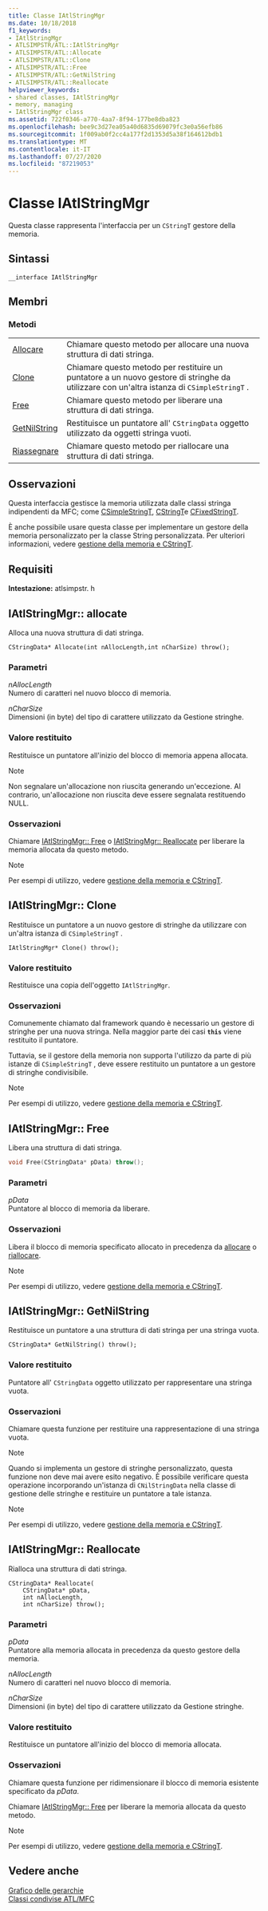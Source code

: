 ```yaml
---
title: Classe IAtlStringMgr
ms.date: 10/18/2018
f1_keywords:
- IAtlStringMgr
- ATLSIMPSTR/ATL::IAtlStringMgr
- ATLSIMPSTR/ATL::Allocate
- ATLSIMPSTR/ATL::Clone
- ATLSIMPSTR/ATL::Free
- ATLSIMPSTR/ATL::GetNilString
- ATLSIMPSTR/ATL::Reallocate
helpviewer_keywords:
- shared classes, IAtlStringMgr
- memory, managing
- IAtlStringMgr class
ms.assetid: 722f0346-a770-4aa7-8f94-177be8dba823
ms.openlocfilehash: bee9c3d27ea05a40d6835d69079fc3e0a56efb86
ms.sourcegitcommit: 1f009ab0f2cc4a177f2d1353d5a38f164612bdb1
ms.translationtype: MT
ms.contentlocale: it-IT
ms.lasthandoff: 07/27/2020
ms.locfileid: "87219053"
---
```

# <a name="iatlstringmgr-class"></a>Classe IAtlStringMgr

Questa classe rappresenta l'interfaccia per un `CStringT` gestore della memoria.

## <a name="syntax"></a>Sintassi

```
__interface IAtlStringMgr
```

## <a name="members"></a>Membri

### <a name="methods"></a>Metodi

|||
|-|-|
|[Allocare](#allocate)|Chiamare questo metodo per allocare una nuova struttura di dati stringa.|
|[Clone](#clone)|Chiamare questo metodo per restituire un puntatore a un nuovo gestore di stringhe da utilizzare con un'altra istanza di `CSimpleStringT` .|
|[Free](#free)|Chiamare questo metodo per liberare una struttura di dati stringa.|
|[GetNilString](#getnilstring)|Restituisce un puntatore all' `CStringData` oggetto utilizzato da oggetti stringa vuoti.|
|[Riassegnare](#reallocate)|Chiamare questo metodo per riallocare una struttura di dati stringa.|

## <a name="remarks"></a>Osservazioni

Questa interfaccia gestisce la memoria utilizzata dalle classi stringa indipendenti da MFC; come [CSimpleStringT](../../atl-mfc-shared/reference/csimplestringt-class.md), [CStringT](../../atl-mfc-shared/reference/cstringt-class.md)e [CFixedStringT](../../atl-mfc-shared/reference/cfixedstringt-class.md).

È anche possibile usare questa classe per implementare un gestore della memoria personalizzato per la classe String personalizzata. Per ulteriori informazioni, vedere [gestione della memoria e CStringT](../../atl-mfc-shared/memory-management-with-cstringt.md).

## <a name="requirements"></a>Requisiti

**Intestazione:** atlsimpstr. h

## <a name="iatlstringmgrallocate"></a><a name="allocate"></a>IAtlStringMgr:: allocate

Alloca una nuova struttura di dati stringa.

```
CStringData* Allocate(int nAllocLength,int nCharSize) throw();
```

### <a name="parameters"></a>Parametri

*nAllocLength*<br/>
Numero di caratteri nel nuovo blocco di memoria.

*nCharSize*<br/>
Dimensioni (in byte) del tipo di carattere utilizzato da Gestione stringhe.

### <a name="return-value"></a>Valore restituito

Restituisce un puntatore all'inizio del blocco di memoria appena allocata.

> [!NOTE]
> Non segnalare un'allocazione non riuscita generando un'eccezione. Al contrario, un'allocazione non riuscita deve essere segnalata restituendo NULL.

### <a name="remarks"></a>Osservazioni

Chiamare [IAtlStringMgr:: Free](#free) o [IAtlStringMgr:: Reallocate](#reallocate) per liberare la memoria allocata da questo metodo.

> [!NOTE]
> Per esempi di utilizzo, vedere [gestione della memoria e CStringT](../../atl-mfc-shared/memory-management-with-cstringt.md).

## <a name="iatlstringmgrclone"></a><a name="clone"></a>IAtlStringMgr:: Clone

Restituisce un puntatore a un nuovo gestore di stringhe da utilizzare con un'altra istanza di `CSimpleStringT` .

```
IAtlStringMgr* Clone() throw();
```

### <a name="return-value"></a>Valore restituito

Restituisce una copia dell'oggetto `IAtlStringMgr`.

### <a name="remarks"></a>Osservazioni

Comunemente chiamato dal framework quando è necessario un gestore di stringhe per una nuova stringa. Nella maggior parte dei casi **`this`** viene restituito il puntatore.

Tuttavia, se il gestore della memoria non supporta l'utilizzo da parte di più istanze di `CSimpleStringT` , deve essere restituito un puntatore a un gestore di stringhe condivisibile.

> [!NOTE]
> Per esempi di utilizzo, vedere [gestione della memoria e CStringT](../../atl-mfc-shared/memory-management-with-cstringt.md).

## <a name="iatlstringmgrfree"></a><a name="free"></a>IAtlStringMgr:: Free

Libera una struttura di dati stringa.

```cpp
void Free(CStringData* pData) throw();
```

### <a name="parameters"></a>Parametri

*pData*<br/>
Puntatore al blocco di memoria da liberare.

### <a name="remarks"></a>Osservazioni

Libera il blocco di memoria specificato allocato in precedenza da [allocare](#allocate) o [riallocare](../../atl/reference/iatlmemmgr-class.md#reallocate).

> [!NOTE]
> Per esempi di utilizzo, vedere [gestione della memoria e CStringT](../../atl-mfc-shared/memory-management-with-cstringt.md).

## <a name="iatlstringmgrgetnilstring"></a><a name="getnilstring"></a>IAtlStringMgr:: GetNilString

Restituisce un puntatore a una struttura di dati stringa per una stringa vuota.

```
CStringData* GetNilString() throw();
```

### <a name="return-value"></a>Valore restituito

Puntatore all' `CStringData` oggetto utilizzato per rappresentare una stringa vuota.

### <a name="remarks"></a>Osservazioni

Chiamare questa funzione per restituire una rappresentazione di una stringa vuota.

> [!NOTE]
> Quando si implementa un gestore di stringhe personalizzato, questa funzione non deve mai avere esito negativo. È possibile verificare questa operazione incorporando un'istanza di `CNilStringData` nella classe di gestione delle stringhe e restituire un puntatore a tale istanza.

> [!NOTE]
> Per esempi di utilizzo, vedere [gestione della memoria e CStringT](../../atl-mfc-shared/memory-management-with-cstringt.md).

## <a name="iatlstringmgrreallocate"></a><a name="reallocate"></a>IAtlStringMgr:: Reallocate

Rialloca una struttura di dati stringa.

```
CStringData* Reallocate(
    CStringData* pData,
    int nAllocLength,
    int nCharSize) throw();
```

### <a name="parameters"></a>Parametri

*pData*<br/>
Puntatore alla memoria allocata in precedenza da questo gestore della memoria.

*nAllocLength*<br/>
Numero di caratteri nel nuovo blocco di memoria.

*nCharSize*<br/>
Dimensioni (in byte) del tipo di carattere utilizzato da Gestione stringhe.

### <a name="return-value"></a>Valore restituito

Restituisce un puntatore all'inizio del blocco di memoria allocata.

### <a name="remarks"></a>Osservazioni

Chiamare questa funzione per ridimensionare il blocco di memoria esistente specificato da *pData*.

Chiamare [IAtlStringMgr:: Free](#free) per liberare la memoria allocata da questo metodo.

> [!NOTE]
> Per esempi di utilizzo, vedere [gestione della memoria e CStringT](../../atl-mfc-shared/memory-management-with-cstringt.md).

## <a name="see-also"></a>Vedere anche

[Grafico delle gerarchie](../../mfc/hierarchy-chart.md)<br/>
[Classi condivise ATL/MFC](../../atl-mfc-shared/atl-mfc-shared-classes.md)
